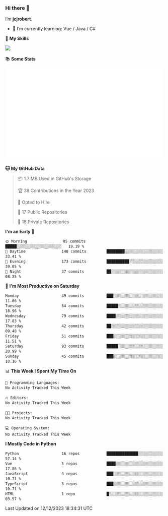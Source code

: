 ### Hi there 👋

I’m **jcjrobert**.

- 🌱 I’m currently learning: Vue / Java / C#

🌟 **My Skills**

![](https://img.shields.io/badge/-Python-3e74a2?style=flat-square&logo=Python&logoColor=fff)

📚 **Some Stats**

![](https://github.com/jcjrobert/github-stats/blob/master/generated/overview.svg)

<!--START_SECTION:waka-->
**🐱 My GitHub Data** 

> 📦 1.7 MB Used in GitHub's Storage 
 > 
> 🏆 38 Contributions in the Year 2023
 > 
> 💼 Opted to Hire
 > 
> 📜 17 Public Repositories 
 > 
> 🔑 18 Private Repositories 
 > 
**I'm an Early 🐤** 

```text
🌞 Morning                85 commits          █████░░░░░░░░░░░░░░░░░░░░   19.19 % 
🌆 Daytime                148 commits         ████████░░░░░░░░░░░░░░░░░   33.41 % 
🌃 Evening                173 commits         ██████████░░░░░░░░░░░░░░░   39.05 % 
🌙 Night                  37 commits          ██░░░░░░░░░░░░░░░░░░░░░░░   08.35 % 
```
📅 **I'm Most Productive on Saturday** 

```text
Monday                   49 commits          ███░░░░░░░░░░░░░░░░░░░░░░   11.06 % 
Tuesday                  84 commits          █████░░░░░░░░░░░░░░░░░░░░   18.96 % 
Wednesday                79 commits          ████░░░░░░░░░░░░░░░░░░░░░   17.83 % 
Thursday                 42 commits          ██░░░░░░░░░░░░░░░░░░░░░░░   09.48 % 
Friday                   51 commits          ███░░░░░░░░░░░░░░░░░░░░░░   11.51 % 
Saturday                 93 commits          █████░░░░░░░░░░░░░░░░░░░░   20.99 % 
Sunday                   45 commits          ███░░░░░░░░░░░░░░░░░░░░░░   10.16 % 
```


📊 **This Week I Spent My Time On** 

```text
💬 Programming Languages: 
No Activity Tracked This Week

🔥 Editors: 
No Activity Tracked This Week

🐱‍💻 Projects: 
No Activity Tracked This Week

💻 Operating System: 
No Activity Tracked This Week
```

**I Mostly Code in Python** 

```text
Python                   16 repos            ██████████████░░░░░░░░░░░   57.14 % 
Vue                      5 repos             ████░░░░░░░░░░░░░░░░░░░░░   17.86 % 
JavaScript               3 repos             ███░░░░░░░░░░░░░░░░░░░░░░   10.71 % 
TypeScript               3 repos             ███░░░░░░░░░░░░░░░░░░░░░░   10.71 % 
HTML                     1 repo              █░░░░░░░░░░░░░░░░░░░░░░░░   03.57 % 
```




 Last Updated on 12/12/2023 18:34:31 UTC
<!--END_SECTION:waka-->
